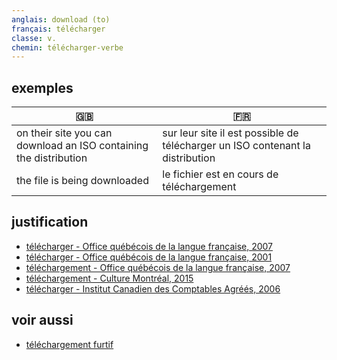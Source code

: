```yaml
---
anglais: download (to)
français: télécharger
classe: v.
chemin: télécharger-verbe
---
```

## exemples

🇬🇧 | 🇫🇷
---|---
on their site you can download an ISO containing the distribution|sur leur site il est possible de télécharger un ISO contenant la distribution
the file is being downloaded|le fichier est en cours de téléchargement

## justification

- [télécharger - Office québécois de la langue française, 2007](https://vitrinelinguistique.oqlf.gouv.qc.ca/fiche-gdt/fiche/2075522/telecharger)
- [télécharger - Office québécois de la langue française, 2001](https://vitrinelinguistique.oqlf.gouv.qc.ca/fiche-gdt/fiche/8373899/telecharger)
- [téléchargement - Office québécois de la langue française, 2007](https://vitrinelinguistique.oqlf.gouv.qc.ca/fiche-gdt/fiche/2075301/telechargement)
- [téléchargement - Culture Montréal, 2015](https://vitrinelinguistique.oqlf.gouv.qc.ca/fiche-gdt/fiche/26534216/telechargement)
- [télécharger - Institut Canadien des Comptables Agréés, 2006](https://vitrinelinguistique.oqlf.gouv.qc.ca/fiche-gdt/fiche/502157/telecharger)

## voir aussi

- [téléchargement furtif](téléchargement-furtif-nom.html)
